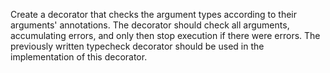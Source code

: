 Create a decorator that checks the argument types according to their arguments' annotations. The decorator should check all arguments, accumulating errors, and only then stop execution if there were errors. The previously written typecheck decorator should be used in the implementation of this decorator.